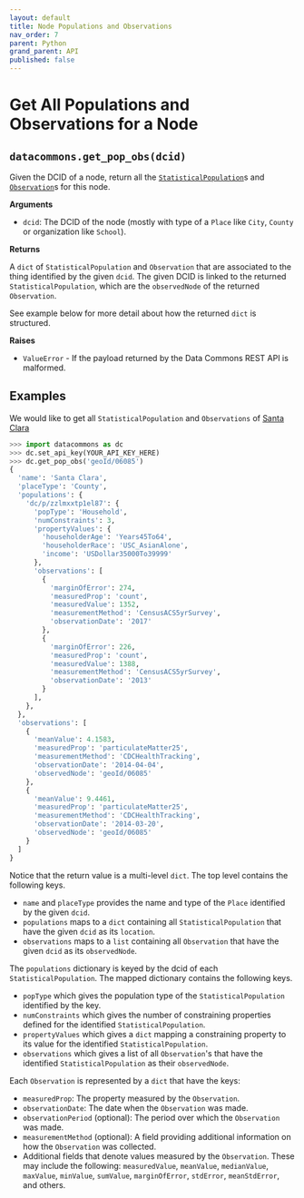 ```yaml
---
layout: default
title: Node Populations and Observations
nav_order: 7
parent: Python
grand_parent: API
published: false
---
```


# Get All Populations and Observations for a Node

## `datacommons.get_pop_obs(dcid)`

Given the DCID of a node, return all the
[`StatisticalPopulation`](https://datacommons.org/browser/StatisticalPopulation)s
and [`Observation`](https://datacommons.org/browser/Observation)s for
this node.

**Arguments**

*   `dcid`: The DCID of the node (mostly with type of a `Place` like `City`,
    `County` or organization like `School`).

**Returns**

A `dict` of `StatisticalPopulation` and `Observation` that are associated to
the thing identified by the given `dcid`. The given DCID is linked to the
returned `StatisticalPopulation`, which are the `observedNode` of the returned
`Observation`.

See example below for more detail about how the returned `dict` is structured.

**Raises**

*   `ValueError` - If the payload returned by the Data Commons REST API is malformed.

## Examples

We would like to get all `StatisticalPopulation` and `Observations` of
[Santa Clara](https://datacommons.org/browser/geoId/06085)

```python
>>> import datacommons as dc
>>> dc.set_api_key(YOUR_API_KEY_HERE)
>>> dc.get_pop_obs('geoId/06085')
{
  'name': 'Santa Clara',
  'placeType': 'County',
  'populations': {
    'dc/p/zzlmxxtp1el87': {
      'popType': 'Household',
      'numConstraints': 3,
      'propertyValues': {
        'householderAge': 'Years45To64',
        'householderRace': 'USC_AsianAlone',
        'income': 'USDollar35000To39999'
      },
      'observations': [
        {
          'marginOfError': 274,
          'measuredProp': 'count',
          'measuredValue': 1352,
          'measurementMethod': 'CensusACS5yrSurvey',
          'observationDate': '2017'
        },
        {
          'marginOfError': 226,
          'measuredProp': 'count',
          'measuredValue': 1388,
          'measurementMethod': 'CensusACS5yrSurvey',
          'observationDate': '2013'
        }
      ],
    },
  },
  'observations': [
    {
      'meanValue': 4.1583,
      'measuredProp': 'particulateMatter25',
      'measurementMethod': 'CDCHealthTracking',
      'observationDate': '2014-04-04',
      'observedNode': 'geoId/06085'
    },
    {
      'meanValue': 9.4461,
      'measuredProp': 'particulateMatter25',
      'measurementMethod': 'CDCHealthTracking',
      'observationDate': '2014-03-20',
      'observedNode': 'geoId/06085'
    }
  ]
}
```
[comment]: <> (Update the example with more realistic example, ellipsis and all)

Notice that the return value is a multi-level `dict`. The top level
contains the following keys.
* `name` and `placeType` provides the name and type of the `Place` identified
  by the given `dcid`.
* `populations` maps to a `dict` containing all `StatisticalPopulation` that
  have the given `dcid` as its `location`.
* `observations` maps to a `list` containing all `Observation` that have the
  given `dcid` as its `observedNode`.

The `populations` dictionary is keyed by the dcid of each
`StatisticalPopulation`. The mapped dictionary contains the following keys.

* `popType` which gives the population type of the
  `StatisticalPopulation` identified by the key.
* `numConstraints` which gives the number of constraining properties
  defined for the identified `StatisticalPopulation`.
* `propertyValues` which gives a `dict` mapping a constraining
  property to its value for the identified `StatisticalPopulation`.
* `observations` which gives a list of all `Observation`'s that
  have the identified `StatisticalPopulation` as their
  `observedNode`.

Each `Observation` is represented by a `dict` that have the keys:

* `measuredProp`: The property measured by the `Observation`.
* `observationDate`: The date when the `Observation` was made.
* `observationPeriod` (optional): The period over which the
  `Observation` was made.
* `measurementMethod` (optional): A field providing additional
  information on how the `Observation` was collected.
* Additional fields that denote values measured by the `Observation`.
  These may include the following: `measuredValue`, `meanValue`,
  `medianValue`, `maxValue`, `minValue`, `sumValue`,
  `marginOfError`, `stdError`, `meanStdError`, and others.